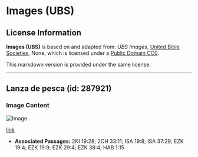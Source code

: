 # Images (UBS)

## License Information

**Images (UBS)** is based on and adapted from: _UBS Images_, [United Bible Societies](https://unitedbiblesocieties.org/), None, which is licensed under a [Public Domain CC0](https://creativecommons.org/public-domain/cc0/).

This markdown version is provided under the same license.



--------------------------------

## Lanza de pesca (id: 287921)

### Image Content

![Image](https://cdn.aquifer.bible/aquifer-content/resources/Media/WEB-0338_fishing_spear.jpg)

[link](https://cdn.aquifer.bible/aquifer-content/resources/Media/WEB-0338_fishing_spear.jpg)

* **Associated Passages:** 2KI 19:28; 2CH 33:11; ISA 19:8; ISA 37:29; EZK 19:4; EZK 19:9; EZK 29:4; EZK 38:4; HAB 1:15

